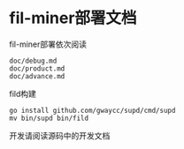 # fil-miner部署文档

fil-miner部署依次阅读
```
doc/debug.md
doc/product.md
doc/advance.md
```

fild构建
```
go install github.com/gwaycc/supd/cmd/supd
mv bin/supd bin/fild
```

开发请阅读源码中的开发文档
